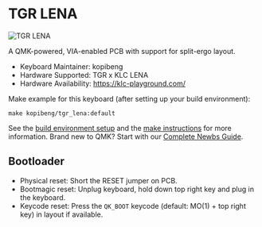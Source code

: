 # TGR LENA

![TGR LENA](https://i.imgur.com/G2KYXtCh.jpg)

A QMK-powered, VIA-enabled PCB with support for split-ergo layout.

* Keyboard Maintainer: kopibeng
* Hardware Supported: TGR x KLC LENA
* Hardware Availability: https://klc-playground.com/

Make example for this keyboard (after setting up your build environment):

    make kopibeng/tgr_lena:default

See the [build environment setup](https://docs.qmk.fm/#/getting_started_build_tools) and the [make instructions](https://docs.qmk.fm/#/getting_started_make_guide) for more information. Brand new to QMK? Start with our [Complete Newbs Guide](https://docs.qmk.fm/#/newbs).

## Bootloader

* Physical reset: Short the RESET jumper on PCB.
* Bootmagic reset: Unplug keyboard, hold down top right key and plug in the keyboard.
* Keycode reset: Press the `QK_BOOT` keycode (default: MO(1) + top right key) in layout if available.